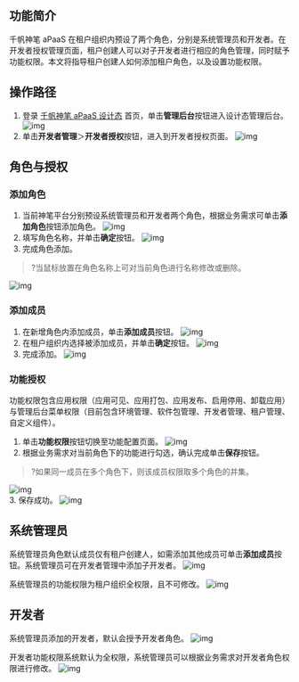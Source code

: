 ## 功能简介

千帆神笔 aPaaS 在租户组织内预设了两个角色，分别是系统管理员和开发者。在开发者授权管理页面，租户创建人可以对子开发者进行相应的角色管理，同时赋予功能权限。本文将指导租户创建人如何添加租户角色，以及设置功能权限。

## 操作路径

1. 登录 [千帆神笔 aPaaS 设计态](https://apaas.cloud.tencent.com/) 首页，单击**管理后台**按钮进入设计态管理后台。
![img](https://qcloudimg.tencent-cloud.cn/raw/0b9deea9e0c7605e196fa455356637c7.jpg)        
2. 单击**开发者管理**＞**开发者授权**按钮，进入到开发者授权页面。
![img](https://qcloudimg.tencent-cloud.cn/raw/065ef215226bf53b991901163913d257.png)        

## 角色与授权

### 添加角色

1. 当前神笔平台分别预设系统管理员和开发者两个角色，根据业务需求可单击**添加角色**按钮添加角色。
![img](https://qcloudimg.tencent-cloud.cn/raw/bcc2cb367865c644b00ed66b8bf78df1.png)        
2. 填写角色名称，并单击**确定**按钮。
![img](https://qcloudimg.tencent-cloud.cn/raw/9df236ebe46761b20c67dbd16320c8fb.png)        
3. 完成角色添加。
>?当鼠标放置在角色名称上可对当前角色进行名称修改或删除。
>
![img](https://qcloudimg.tencent-cloud.cn/raw/a6bf2841564969d116726b574542918c.png)        

### 添加成员

1. 在新增角色内添加成员，单击**添加成员**按钮。
![img](https://qcloudimg.tencent-cloud.cn/raw/b8b57f65af9219d413641795d0c01c63.png)        
2. 在租户组织内选择被添加成员，并单击**确定**按钮。
![img](https://qcloudimg.tencent-cloud.cn/raw/6f83dc199454671aec0c0e522b346aad.png)        
3. 完成添加。
![img](https://qcloudimg.tencent-cloud.cn/raw/fd9f0ce450ffd63ae397fc629fd79790.png)        

### 功能授权

功能权限包含应用权限（应用可见、应用打包、应用发布、启用停用、卸载应用）与管理后台菜单权限（目前包含环境管理、软件包管理、开发者管理、租户管理、自定义组件）。

1. 单击**功能权限**按钮切换至功能配置页面。
![img](https://qcloudimg.tencent-cloud.cn/raw/c0da7752b2d5f469e0e0cb7485c2bd50.png)        
2. 根据业务需求对当前角色下的功能进行勾选，确认完成单击**保存**按钮。
>?如果同一成员在多个角色下，则该成员权限取多个角色的并集。
>
![img](https://qcloudimg.tencent-cloud.cn/raw/a8312196c456073fd25629ea086ac95a.png)        
3. 保存成功。
![img](https://qcloudimg.tencent-cloud.cn/raw/ec5479af0a1e78e08f9a210f7a83b430.png)        

## 系统管理员

系统管理员角色默认成员仅有租户创建人，如需添加其他成员可单击**添加成员**按钮。系统管理员可在开发者管理中添加子开发者。
![img](https://qcloudimg.tencent-cloud.cn/raw/943916955ce9aa363835565e6b2e161f.png)        

系统管理员的功能权限为租户组织全权限，且不可修改。
![img](https://qcloudimg.tencent-cloud.cn/raw/4c92ec48cdda867222be5bb6a85ad282.png)        

## 开发者

系统管理员添加的开发者，默认会授予开发者角色。
![img](https://qcloudimg.tencent-cloud.cn/raw/59e3c763f3eeddad31b341d8ea3a3935.png)        

开发者功能权限系统默认为全权限，系统管理员可以根据业务需求对开发者角色权限进行修改。
![img](https://qcloudimg.tencent-cloud.cn/raw/5338b5c6d6d4e4ebed587a5ea15312e5.png)        


